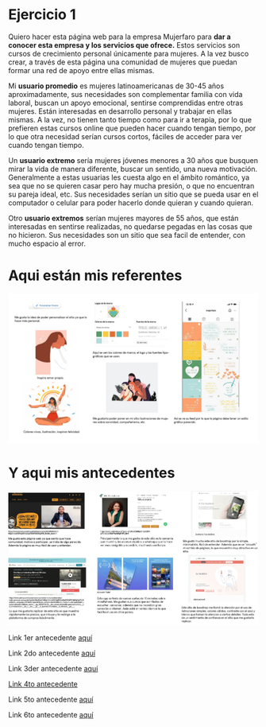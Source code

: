 # Ejercicio 1

Quiero hacer esta página web para la empresa Mujerfaro para __dar a conocer esta empresa y los servicios que ofrece.__ Estos servicios son cursos de crecimiento personal únicamente para mujeres. A la vez busco crear, a través de esta página una comunidad de mujeres que puedan formar una red de apoyo entre ellas mismas.

Mi __usuario promedio__ es mujeres latinoamericanas de 30-45 años aproximadamente, sus necesidades son complementar familia con vida laboral, buscan un apoyo emocional, sentirse comprendidas entre otras mujeres. Están interesadas en desarrollo personal y trabajar en ellas mismas. A la vez, no tienen tanto tiempo como para ir a terapia, por lo que prefieren estas cursos online que pueden hacer cuando tengan tiempo, por lo que otra necesidad serían cursos cortos, fáciles de acceder para ver cuando tengan tiempo.

Un __usuario extremo__ sería mujeres jóvenes menores a 30 años que busquen mirar la vida de manera diferente, buscar un sentido, una nueva motivación. Generalmente a estas usuarias les cuesta algo en el ámbito romántico, ya sea que no se quieren casar pero hay mucha presión, o que no encuentran su pareja ideal, etc. Sus necesidades serían un sitio que se pueda usar en el computador o celular para poder hacerlo donde quieran y cuando quieran.

Otro __usuario extremos__ serían mujeres mayores de 55 años, que están interesadas en sentirse realizadas, no quedarse pegadas en las cosas que no hicieron. Sus necesidades son un sitio que sea facil de entender, con mucho espacio al error.

# Aqui están mis referentes
![Mis referentes son estos](/imagenes/referentes.jpg)

# Y aqui mis antecedentes
![Mis antecedentes son estos](/imagenes/antecedentes.jpg)

Link 1er antecedente [aquí](https://www.drivenconsulting.global/personas?gclid=EAIaIQobChMIjpCi1r2c8QIVUgiRCh2yTg0OEAAYAiAAEgIiFfD_BwE&r_done=1)

Link 2do antecedente [aquí](https://www.misfortalezas.cl/?gclid=EAIaIQobChMIjpCi1r2c8QIVUgiRCh2yTg0OEAAYAyAAEgITKPD_BwE)

Link 3der antecedente [aquí](https://www.misfortalezas.cl/?gclid=EAIaIQobChMIjpCi1r2c8QIVUgiRCh2yTg0OEAAYAyAAEgITKPD_BwE)

[Link 4to antecedente](https://www.udemy.com/course/como-aumentar-mi-autoestima-desarrollo-personal-autoayuda/?gclid=EAIaIQobChMIjpCi1r2c8QIVUgiRCh2yTg0OEAAYBCAAEgLkqPD_BwE&utm_campaign=20180605-Spanish&utm_content=deal4584&utm_medium=udemyads&utm_source=adwords-intl&utm_term=_._ag_55839974120_._kw_cursos+desarrollo+personal+online_._ad_377036618321_._de_c_._dm__._pl__._ti_kwd-497575764690_._li_1003325_._pd__._)

Link 5to antecedente [aquí](https://www.misfortalezas.cl/?gclid=EAIaIQobChMIjpCi1r2c8QIVUgiRCh2yTg0OEAAYAyAAEgITKPD_BwE)

Link 6to antecedente [aquí](https://www.misfortalezas.cl/?gclid=EAIaIQobChMIjpCi1r2c8QIVUgiRCh2yTg0OEAAYAyAAEgITKPD_BwE)
